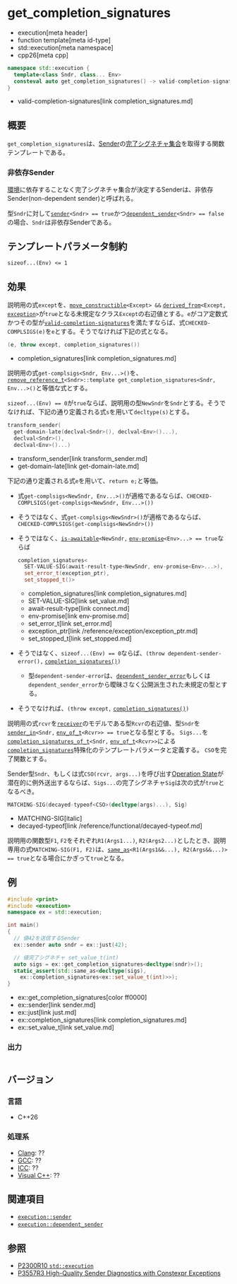 # get_completion_signatures
* execution[meta header]
* function template[meta id-type]
* std::execution[meta namespace]
* cpp26[meta cpp]

```cpp
namespace std::execution {
  template<class Sndr, class... Env>
  consteval auto get_completion_signatures() -> valid-completion-signatures auto;
}
```
* valid-completion-signatures[link completion_signatures.md]

## 概要
`get_completion_signatures`は、[Sender](sender.md)の[完了シグネチャ集合](completion_signatures.md)を取得する関数テンプレートである。

### 非依存Sender
[環境](../queryable.md)に依存することなく完了シグネチャ集合が決定するSenderは、非依存Sender(non-dependent sender)と呼ばれる。

型`Sndr`に対して[`sender`](sender.md)`<Sndr> == true`かつ[`dependent_sender`](dependent_sender.md)`<Sndr> == false`の場合、`Sndr`は非依存Senderである。


## テンプレートパラメータ制約
`sizeof...(Env) <= 1`


## 効果
説明用の式`except`を、[`move_constructible`](/reference/concepts/move_constructible.md)`<Except> &&` [`derived_from`](/reference/concepts/derived_from.md)`<Except,` [`exception`](/reference/exception/exception.md)`>`が`true`となる未規定なクラス`Except`の右辺値とする。`e`がコア定数式かつその型が[`valid-completion-signatures`](completion_signatures.md)を満たすならば、式`CHECKED-COMPLSIGS(e)`を`e`とする。そうでなければ下記の式となる。

```cpp
(e, throw except, completion_signatures())
```
* completion_signatures[link completion_signatures.md]

説明用の式`get-complsigs<Sndr, Env...>()`を、[`remove_reference_t`](/reference/type_traits/remove_reference.md)`<Sndr>::template get_completion_signatures<Sndr, Env...>()`と等価な式とする。

`sizeof...(Env) == 0`が`true`ならば、説明用の型`NewSndr`を`Sndr`とする。そうでなければ、下記の通り定義される式`s`を用いて`decltype(s)`とする。

```cpp
transform_sender(
  get-domain-late(declval<Sndr>(), declval<Env>()...),
  declval<Sndr>(),
  declval<Env>()...)
```
* transform_sender[link transform_sender.md]
* get-domain-late[link get-domain-late.md]

下記の通り定義される式`e`を用いて、`return e;`と等価。

- 式`get-complsigs<NewSndr, Env...>()`が適格であるならば、`CHECKED-COMPLSIGS(get-complsigs<NewSndr, Env...>())`
- そうではなく、式`get-complsigs<NewSndr>()`が適格であるならば、`CHECKED-COMPLSIGS(get-complsigs<NewSndr>())`
- そうではなく、[`is-awaitable`](../is-awaitable.md)`<NewSndr,` [`env-promise`](env-promise.md)`<Env>...> == true`ならば

    ```cpp
    completion_signatures<
      SET-VALUE-SIG(await-result-type<NewSndr, env-promise<Env>...>),
      set_error_t(exception_ptr),
      set_stopped_t()>
    ```
    * completion_signatures[link completion_signatures.md]
    * SET-VALUE-SIG[link set_value.md]
    * await-result-type[link connect.md]
    * env-promise[link env-promise.md]
    * set_error_t[link set_error.md]
    * exception_ptr[link /reference/exception/exception_ptr.md]
    * set_stopped_t[link set_stopped.md]

- そうではなく、`sizeof...(Env) == 0`ならば、`(throw dependent-sender-error(),` [`completion_signatures()`](completion_signatures.md)`)`
    - 型`dependent-sender-error`は、[`dependent_sender_error`](dependent_sender_error.md)もしくは`dependent_sender_error`から曖昧さなく公開派生された未規定の型とする。
- そうでなければ、`(throw except,` [`completion_signatures()`](completion_signatures.md)`)`

説明用の式`rcvr`を[`receiver`](receiver.md)のモデルである型`Rcvr`の右辺値、型`Sndr`を[`sender_in`](sender_in.md)`<Sndr,` [`env_of_t`](env_of_t.md)`<Rcvr>> == true`となる型とする。
`Sigs...`を[`completion_signatures_of_t`](completion_signatures_of_t.md)`<Sndr,` [`env_of_t`](env_of_t.md)`<Rcvr>>`による[`completion_signatures`](completion_signatures.md)特殊化のテンプレートパラメータと定義する。
`CSO`を完了関数とする。

Sender型`Sndr`、もしくは式`CSO(rcvr, args...)`を呼び出す[Operation State](operation_state.md)が潜在的に例外送出するならば、`Sigs...`の完了シグネチャ`Sig`は次の式が`true`となるべき。

```cpp
MATCHING-SIG(decayed-typeof<CSO>(decltype(args)...), Sig)
```
* MATCHING-SIG[italic]
* decayed-typeof[link /reference/functional/decayed-typeof.md]

説明用の関数型`F1`, `F2`をそれぞれ`R1(Args1...)`, `R2(Args2...)`としたとき、説明専用の式`MATCHING-SIG(F1, F2)`は、[`same_as`](/reference/concepts/same_as.md)`<R1(Args1&&...), R2(Args&&...)> == true`となる場合にかぎって`true`となる。


## 例
```cpp
#include <print>
#include <execution>
namespace ex = std::execution;

int main()
{
  // 値42を送信するSender
  ex::sender auto sndr = ex::just(42);

  // 値完了シグネチャ set_value_t(int)
  auto sigs = ex::get_completion_signatures<decltype(sndr)>();
  static_assert(std::same_as<decltype(sigs),
    ex::completion_signatures<ex::set_value_t(int)>>);
}
```
* ex::get_completion_signatures[color ff0000]
* ex::sender[link sender.md]
* ex::just[link just.md]
* ex::completion_signatures[link completion_signatures.md]
* ex::set_value_t[link set_value.md]

### 出力
```
```


## バージョン
### 言語
- C++26

### 処理系
- [Clang](/implementation.md#clang): ??
- [GCC](/implementation.md#gcc): ??
- [ICC](/implementation.md#icc): ??
- [Visual C++](/implementation.md#visual_cpp): ??


## 関連項目
- [`execution::sender`](sender.md)
- [`execution::dependent_sender`](dependent_sender.md)


## 参照
- [P2300R10 `std::execution`](https://www.open-std.org/jtc1/sc22/wg21/docs/papers/2024/p2300r10.html)
- [P3557R3 High-Quality Sender Diagnostics with Constexpr Exceptions](https://www.open-std.org/jtc1/sc22/wg21/docs/papers/2025/p3557r3.html)
